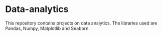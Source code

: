 # Data-analytics
This repository contains projects on data analytics.
The libraries used are Pandas, Numpy, Matplotlib and Seaborn.
